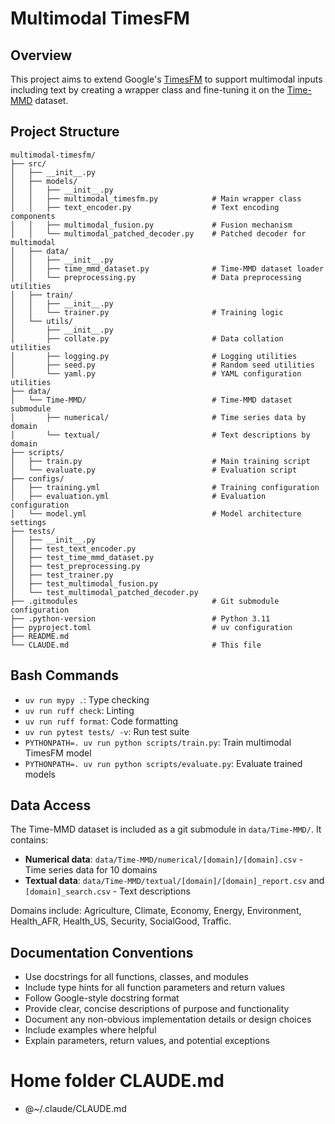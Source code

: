 # Multimodal TimesFM

## Overview

This project aims to extend Google's [TimesFM](https://github.com/google-research/timesfm) to support multimodal inputs including text by creating a wrapper class and fine-tuning it on the [Time-MMD](https://github.com/AdityaLab/Time-MMD) dataset.

## Project Structure

```
multimodal-timesfm/
├── src/
│   ├── __init__.py
│   ├── models/
│   │   ├── __init__.py
│   │   ├── multimodal_timesfm.py            # Main wrapper class
│   │   ├── text_encoder.py                  # Text encoding components
│   │   ├── multimodal_fusion.py             # Fusion mechanism
│   │   └── multimodal_patched_decoder.py    # Patched decoder for multimodal
│   ├── data/
│   │   ├── __init__.py
│   │   ├── time_mmd_dataset.py              # Time-MMD dataset loader
│   │   └── preprocessing.py                 # Data preprocessing utilities
│   ├── train/
│   │   ├── __init__.py
│   │   └── trainer.py                       # Training logic
│   └── utils/
│       ├── __init__.py
│       ├── collate.py                       # Data collation utilities
│       ├── logging.py                       # Logging utilities
│       ├── seed.py                          # Random seed utilities
│       └── yaml.py                          # YAML configuration utilities
├── data/
│   └── Time-MMD/                            # Time-MMD dataset submodule
│       ├── numerical/                       # Time series data by domain
│       └── textual/                         # Text descriptions by domain
├── scripts/
│   ├── train.py                             # Main training script
│   └── evaluate.py                          # Evaluation script
├── configs/
│   ├── training.yml                         # Training configuration
│   ├── evaluation.yml                       # Evaluation configuration
│   └── model.yml                            # Model architecture settings
├── tests/
│   ├── __init__.py
│   ├── test_text_encoder.py
│   ├── test_time_mmd_dataset.py
│   ├── test_preprocessing.py
│   ├── test_trainer.py
│   ├── test_multimodal_fusion.py
│   └── test_multimodal_patched_decoder.py
├── .gitmodules                              # Git submodule configuration
├── .python-version                          # Python 3.11
├── pyproject.toml                           # uv configuration
├── README.md
└── CLAUDE.md                                # This file
```

## Bash Commands

- `uv run mypy .`: Type checking
- `uv run ruff check`: Linting
- `uv run ruff format`: Code formatting
- `uv run pytest tests/ -v`: Run test suite
- `PYTHONPATH=. uv run python scripts/train.py`: Train multimodal TimesFM model
- `PYTHONPATH=. uv run python scripts/evaluate.py`: Evaluate trained models

## Data Access

The Time-MMD dataset is included as a git submodule in `data/Time-MMD/`. It contains:

- **Numerical data**: `data/Time-MMD/numerical/[domain]/[domain].csv` - Time series data for 10 domains
- **Textual data**: `data/Time-MMD/textual/[domain]/[domain]_report.csv` and `[domain]_search.csv` - Text descriptions

Domains include: Agriculture, Climate, Economy, Energy, Environment, Health_AFR, Health_US, Security, SocialGood, Traffic.

## Documentation Conventions

- Use docstrings for all functions, classes, and modules
- Include type hints for all function parameters and return values
- Follow Google-style docstring format
- Provide clear, concise descriptions of purpose and functionality
- Document any non-obvious implementation details or design choices
- Include examples where helpful
- Explain parameters, return values, and potential exceptions

# Home folder CLAUDE.md

- @~/.claude/CLAUDE.md
